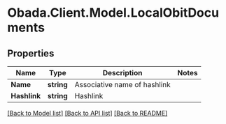 
# Obada.Client.Model.LocalObitDocuments

## Properties

Name | Type | Description | Notes
------------ | ------------- | ------------- | -------------
**Name** | **string** | Associative name of hashlink | 
**Hashlink** | **string** | Hashlink | 

[[Back to Model list]](../README.md#documentation-for-models)
[[Back to API list]](../README.md#documentation-for-api-endpoints)
[[Back to README]](../README.md)

